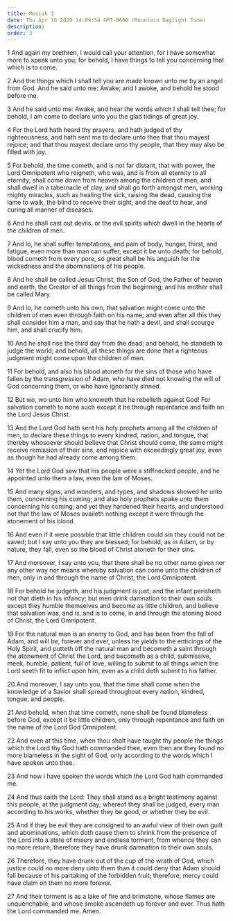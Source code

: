 ```yaml
---
title: Mosiah 3
date: Thu Apr 16 2020 14:09:54 GMT-0600 (Mountain Daylight Time)
description: 
order: 3
---
```


<p>
  1 And again my brethren, I would call your attention, for I have somewhat more
  to speak unto you; for behold, I have things to tell you concerning that which
  is to come.
</p>
<p>
  2 And the things which I shall tell you are made known unto me by an angel
  from God. And he said unto me: Awake; and I awoke, and behold he stood before
  me.
</p>
<p>
  3 And he said unto me: Awake, and hear the words which I shall tell thee; for
  behold, I am come to declare unto you the glad tidings of great joy.
</p>
<p>
  4 For the Lord hath heard thy prayers, and hath judged of thy righteousness,
  and hath sent me to declare unto thee that thou mayest rejoice; and that thou
  mayest declare unto thy people, that they may also be filled with joy.
</p>
<p>
  5 For behold, the time cometh, and is not far distant, that with power, the
  Lord Omnipotent who reigneth, who was, and is from all eternity to all
  eternity, shall come down from heaven among the children of men, and shall
  dwell in a tabernacle of clay, and shall go forth amongst men, working mighty
  miracles, such as healing the sick, raising the dead, causing the lame to
  walk, the blind to receive their sight, and the deaf to hear, and curing all
  manner of diseases.
</p>
<p>
  6 And he shall cast out devils, or the evil spirits which dwell in the hearts
  of the children of men.
</p>
<p>
  7 And lo, he shall suffer temptations, and pain of body, hunger, thirst, and
  fatigue, even more than man can suffer, except it be unto death; for behold,
  blood cometh from every pore, so great shall be his anguish for the wickedness
  and the abominations of his people.
</p>
<p>
  8 And he shall be called Jesus Christ, the Son of God, the Father of heaven
  and earth, the Creator of all things from the beginning; and his mother shall
  be called Mary.
</p>
<p>
  9 And lo, he cometh unto his own, that salvation might come unto the children
  of men even through faith on his name; and even after all this they shall
  consider him a man, and say that he hath a devil, and shall scourge him, and
  shall crucify him.
</p>
<p>
  10 And he shall rise the third day from the dead; and behold, he standeth to
  judge the world; and behold, all these things are done that a righteous
  judgment might come upon the children of men.
</p>
<p>
  11 For behold, and also his blood atoneth for the sins of those who have
  fallen by the transgression of Adam, who have died not knowing the will of God
  concerning them, or who have ignorantly sinned.
</p>
<p>
  12 But wo, wo unto him who knoweth that he rebelleth against God! For
  salvation cometh to none such except it be through repentance and faith on the
  Lord Jesus Christ.
</p>
<p>
  13 And the Lord God hath sent his holy prophets among all the children of men,
  to declare these things to every kindred, nation, and tongue, that thereby
  whosoever should believe that Christ should come, the same might receive
  remission of their sins, and rejoice with exceedingly great joy, even as
  though he had already come among them.
</p>
<span></span>
<p>
  14 Yet the Lord God saw that his people were a stiffnecked people, and he
  appointed unto them a law, even the law of Moses.
</p>
<p>
  15 And many signs, and wonders, and types, and shadows showed he unto them,
  concerning his coming; and also holy prophets spake unto them concerning his
  coming; and yet they hardened their hearts, and understood not that the law of
  Moses availeth nothing except it were through the atonement of his blood.
</p>
<p>
  16 And even if it were possible that little children could sin they could not
  be saved; but I say unto you they are blessed; for behold, as in Adam, or by
  nature, they fall, even so the blood of Christ atoneth for their sins.
</p>
<p>
  17 And moreover, I say unto you, that there shall be no other name given nor
  any other way nor means whereby salvation can come unto the children of men,
  only in and through the name of Christ, the Lord Omnipotent.
</p>
<p>
  18 For behold he judgeth, and his judgment is just; and the infant perisheth
  not that dieth in his infancy; but men drink damnation to their own souls
  except they humble themselves and become as little children, and believe that
  salvation was, and is, and is to come, in and through the atoning blood of
  Christ, the Lord Omnipotent.
</p>
<p>
  19 For the natural man is an enemy to God, and has been from the fall of Adam,
  and will be, forever and ever, unless he yields to the enticings of the Holy
  Spirit, and putteth off the natural man and becometh a saint through the
  atonement of Christ the Lord, and becometh as a child, submissive, meek,
  humble, patient, full of love, willing to submit to all things which the Lord
  seeth fit to inflict upon him, even as a child doth submit to his father.
</p>
<p>
  20 And moreover, I say unto you, that the time shall come when the knowledge
  of a Savior shall spread throughout every nation, kindred, tongue, and people.
</p>
<p>
  21 And behold, when that time cometh, none shall be found blameless before
  God, except it be little children, only through repentance and faith on the
  name of the Lord God Omnipotent.
</p>
<p>
  22 And even at this time, when thou shalt have taught thy people the things
  which the Lord thy God hath commanded thee, even then are they found no more
  blameless in the sight of God, only according to the words which I have spoken
  unto thee.
</p>
<p>23 And now I have spoken the words which the Lord God hath commanded me.</p>
<p>
  24 And thus saith the Lord: They shall stand as a bright testimony against
  this people, at the judgment day; whereof they shall be judged, every man
  according to his works, whether they be good, or whether they be evil.
</p>
<p>
  25 And if they be evil they are consigned to an awful view of their own guilt
  and abominations, which doth cause them to shrink from the presence of the
  Lord into a state of misery and endless torment, from whence they can no more
  return; therefore they have drunk damnation to their own souls.
</p>
<p>
  26 Therefore, they have drunk out of the cup of the wrath of God, which
  justice could no more deny unto them than it could deny that Adam should fall
  because of his partaking of the forbidden fruit; therefore, mercy could have
  claim on them no more forever.
</p>
<p>
  27 And their torment is as a lake of fire and brimstone, whose flames are
  unquenchable, and whose smoke ascendeth up forever and ever. Thus hath the
  Lord commanded me. Amen.
</p>
